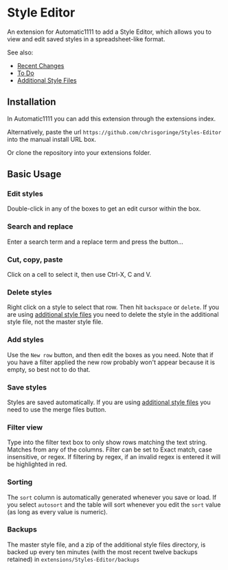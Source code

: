 # Style Editor

An extension for Automatic1111 to add a Style Editor, which allows you to view and edit saved styles in a spreadsheet-like format. 

See also:
- [Recent Changes](./changes.md "Recent Changes")
- [To Do](/todo.md "To Do")
- [Additional Style Files](/additional_style_files.md "Working with additional style files")

## Installation

In Automatic1111 you can add this extension through the extensions index.

Alternatively, paste the url `https://github.com/chrisgoringe/Styles-Editor` into the manual install URL box.

Or clone the repository into your extensions folder.

## Basic Usage

### Edit styles
Double-click in any of the boxes to get an edit cursor within the box.

### Search and replace
Enter a search term and a replace term and press the button...

### Cut, copy, paste
Click on a cell to select it, then use Ctrl-X, C and V.

### Delete styles
Right click on a style to select that row. Then hit `backspace` or `delete`. If you are using [additional style files](./additional_style_files.md) you need to delete the style in the additional style file, not the master style file.

### Add styles
Use the `New row` button, and then edit the boxes as you need. Note that if you have a filter applied the new row probably won't appear because it is empty, so best not to do that.

### Save styles
Styles are saved automatically. If you are using [additional style files](./additional_style_files.md) you need to use the merge files button.

### Filter view
Type into the filter text box to only show rows matching the text string. Matches from any of the columns. Filter can be set to Exact match, case insensitive, or regex.
If filtering by regex, if an invalid regex is entered it will be highlighted in red.

### Sorting
The `sort` column is automatically generated whenever you save or load. If you select `autosort` and the table will sort whenever you edit the `sort` value (as long as every value is numeric). 

### Backups
The master style file, and a zip of the additional style files directory, is backed up every ten minutes (with the most recent twelve backups retained) in `extensions/Styles-Editor/backups`